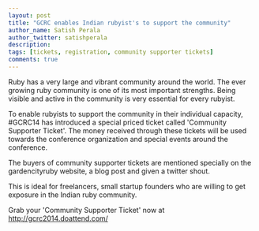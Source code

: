 ```yaml
---
layout: post
title: "GCRC enables Indian rubyist's to support the community"
author_name: Satish Perala
author_twitter: satishperala
description:
tags: [tickets, registration, community supporter tickets]
comments: true
---
```


Ruby has a very large and vibrant community around the world. The ever growing ruby community is one of its most important strengths. Being visible and active in the community is very essential for every rubyist.

To enable rubyists to support the community in their individual capacity, #GCRC14 has introduced a special priced ticket called 'Community Supporter Ticket'. The money received through these tickets will be used towards the conference organization and special events around the conference.

The buyers of community supporter tickets are mentioned specially on the gardencityruby website, a blog post and given a twitter shout.

This is ideal for freelancers, small startup founders who are willing to get exposure in the Indian ruby community.

Grab your 'Community Supporter Ticket' now at <a href="http://gcrc2014.doattend.com/" target="_blank">http://gcrc2014.doattend.com/</a>
